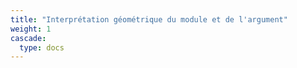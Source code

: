 ```yaml
---
title: "Interprétation géométrique du module et de l'argument"
weight: 1
cascade:
  type: docs
---
```

